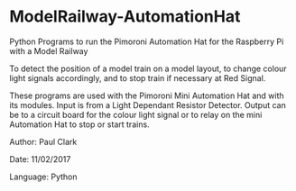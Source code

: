 # ModelRailway-AutomationHat
Python Programs to run the Pimoroni Automation Hat for the Raspberry Pi with a Model Railway 

To detect the position of a model train on a model layout, to change colour light signals accordingly, and to stop train if necessary at Red Signal. 

These programs are used with the Pimoroni Mini Automation Hat and with its modules. Input is from a Light Dependant Resistor Detector. Output can be to a circuit board for the colour light signal or to relay on the mini Automation Hat to stop or start trains. 
           
Author:    Paul Clark

Date:      11/02/2017

Language:  Python
